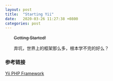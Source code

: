 ```yaml
---
layout: post
title:  "Starting Yii"
date:   2020-03-26 11:27:38 +0800
categories: post
---
```

　　~~Getting Started!~~ 

　　弃坑，世界上的框架那么多，根本学不完的好么？

### 参考链接

[Yii PHP Framework](https://www.yiiframework.com/)

